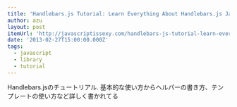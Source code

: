 ```yaml
---
title: 'Handlebars.js Tutorial: Learn Everything About Handlebars.js JavaScript Templating | JavaScript is Sexy'
author: azu
layout: post
itemUrl: 'http://javascriptissexy.com/handlebars-js-tutorial-learn-everything-about-handlebars-js-javascript-templating/'
date: '2013-02-27T15:00:00.000Z'
tags:
  - javascript
  - library
  - tutorial
---
```

Handlebars.jsのチュートリアル.
基本的な使い方からヘルパーの書き方、テンプレートの使い方など詳しく書かれてる
